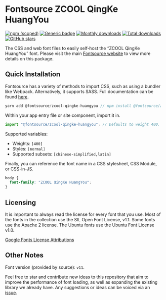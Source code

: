 # Fontsource ZCOOL QingKe HuangYou

[![npm (scoped)](https://img.shields.io/npm/v/@fontsource/zcool-qingke-huangyou?color=brightgreen)](https://www.npmjs.com/package/@fontsource/zcool-qingke-huangyou) [![Generic badge](https://img.shields.io/badge/fontsource-passing-brightgreen)](https://github.com/fontsource/fontsource) [![Monthly downloads](https://badgen.net/npm/dm/@fontsource/zcool-qingke-huangyou)](https://github.com/fontsource/fontsource) [![Total downloads](https://badgen.net/npm/dt/@fontsource/zcool-qingke-huangyou)](https://github.com/fontsource/fontsource) [![GitHub stars](https://img.shields.io/github/stars/fontsource/fontsource.svg?style=social&label=Star)](https://github.com/fontsource/fontsource/stargazers)

The CSS and web font files to easily self-host the “ZCOOL QingKe HuangYou” font. Please visit the main [Fontsource website](https://fontsource.org/fonts/zcool-qingke-huangyou) to view more details on this package.

## Quick Installation

Fontsource has a variety of methods to import CSS, such as using a bundler like Webpack. Alternatively, it supports SASS. Full documentation can be found [here](https://fontsource.org/docs/introduction).

```javascript
yarn add @fontsource/zcool-qingke-huangyou // npm install @fontsource/zcool-qingke-huangyou
```

Within your app entry file or site component, import it in.

```javascript
import "@fontsource/zcool-qingke-huangyou"; // Defaults to weight 400.
```

Supported variables:

- Weights: `[400]`
- Styles: `[normal]`
- Supported subsets: `[chinese-simplified,latin]`

Finally, you can reference the font name in a CSS stylesheet, CSS Module, or CSS-in-JS.

```css
body {
  font-family: "ZCOOL QingKe HuangYou";
}
```

## Licensing

It is important to always read the license for every font that you use.
Most of the fonts in the collection use the SIL Open Font License, v1.1. Some fonts use the Apache 2 license. The Ubuntu fonts use the Ubuntu Font License v1.0.

[Google Fonts License Attributions](https://fonts.google.com/attribution)

## Other Notes

Font version (provided by source): `v11`.

Feel free to star and contribute new ideas to this repository that aim to improve the performance of font loading, as well as expanding the existing library we already have. Any suggestions or ideas can be voiced via an [issue](https://github.com/fontsource/fontsource/issues).
